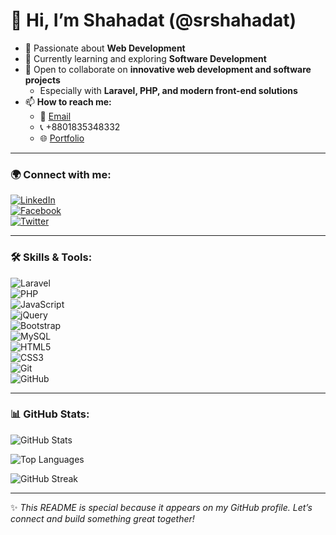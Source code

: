 # 👋 Hi, I’m Shahadat (@srshahadat)

- 👀 Passionate about **Web Development**  
- 🌱 Currently learning and exploring **Software Development**  
- 💞️ Open to collaborate on **innovative web development and software projects**  
   - Especially with **Laravel, PHP, and modern front-end solutions**  
- 📫 **How to reach me:**  
   - 📧 [Email](mailto:srdesigner38@gmail.com)  
   - 📞 +8801835348332  
   - 🌐 [Portfolio](https://shahadat.top)  

---

### 🌍 Connect with me:
[![LinkedIn](https://img.shields.io/badge/LinkedIn-blue?logo=linkedin&logoColor=white)](https://linkedin.com/in/yourusername)  
[![Facebook](https://img.shields.io/badge/Facebook-1877F2?logo=facebook&logoColor=white)](https://facebook.com/yourusername)  
[![Twitter](https://img.shields.io/badge/Twitter-1DA1F2?logo=twitter&logoColor=white)](https://twitter.com/yourusername)  

---

### 🛠️ Skills & Tools:
![Laravel](https://img.shields.io/badge/Laravel-FF2D20?logo=laravel&logoColor=white)  
![PHP](https://img.shields.io/badge/PHP-777BB4?logo=php&logoColor=white)  
![JavaScript](https://img.shields.io/badge/JavaScript-F7DF1E?logo=javascript&logoColor=black)  
![jQuery](https://img.shields.io/badge/jQuery-0769AD?logo=jquery&logoColor=white)  
![Bootstrap](https://img.shields.io/badge/Bootstrap-7952B3?logo=bootstrap&logoColor=white)  
![MySQL](https://img.shields.io/badge/MySQL-4479A1?logo=mysql&logoColor=white)  
![HTML5](https://img.shields.io/badge/HTML5-E34F26?logo=html5&logoColor=white)  
![CSS3](https://img.shields.io/badge/CSS3-1572B6?logo=css3&logoColor=white)  
![Git](https://img.shields.io/badge/Git-F05032?logo=git&logoColor=white)  
![GitHub](https://img.shields.io/badge/GitHub-181717?logo=github&logoColor=white)  

---

### 📊 GitHub Stats:
![GitHub Stats](https://github-readme-stats.vercel.app/api?username=srshahadat&show_icons=true&theme=tokyonight)  

![Top Languages](https://github-readme-stats.vercel.app/api/top-langs/?username=srshahadat&layout=compact&theme=tokyonight)  

![GitHub Streak](https://github-readme-streak-stats.herokuapp.com/?user=srshahadat&theme=tokyonight)  

---

✨ *This README is special because it appears on my GitHub profile. Let’s connect and build something great together!*  
